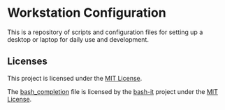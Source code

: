 # Workstation Configuration

This is a repository of scripts and configuration files for setting up a desktop
or laptop for daily use and development.

## Licenses

This project is licensed under the [MIT License](./LICENSE.txt).

The [bash_completion](./.local/share/tmux/bash_completion) file is licensed by
the [bash-it](https://github.com/Bash-it/bash-it/) project under the
[MIT License](https://github.com/Bash-it/bash-it/blob/master/LICENSE).

